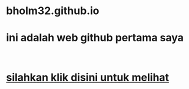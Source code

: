 # bholm32.github.io
<h1>ini adalah web github pertama saya<h1>
  <br>
<a href="/smk/osas.html">silahkan klik disini untuk melihat<a>

